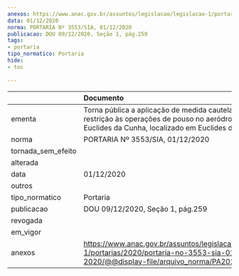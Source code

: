 ```yaml
---
anexos: https://www.anac.gov.br/assuntos/legislacao/legislacao-1/portarias/2020/portaria-no-3553-sia-01-12-2020/@@display-file/arquivo_norma/PA2020-3553.pdf
data: 01/12/2020
norma: PORTARIA Nº 3553/SIA, 01/12/2020
publicacao: DOU 09/12/2020, Seção 1, pág.259
tags:
- portaria
tipo_normatico: Portaria
hide: 
- toc 
 
---
```


|                    | Documento                                                                                                                                                   |
|:-------------------|:------------------------------------------------------------------------------------------------------------------------------------------------------------|
| ementa             | Torna pública a aplicação de medida cautelar de restrição às operações de pouso no aeródromo público Euclides da Cunha, localizado em Euclides da Cunha/BA. |
| norma              | PORTARIA Nº 3553/SIA, 01/12/2020                                                                                                                            |
| tornada_sem_efeito |                                                                                                                                                             |
| alterada           |                                                                                                                                                             |
| data               | 01/12/2020                                                                                                                                                  |
| outros             |                                                                                                                                                             |
| tipo_normatico     | Portaria                                                                                                                                                    |
| publicacao         | DOU 09/12/2020, Seção 1, pág.259                                                                                                                            |
| revogada           |                                                                                                                                                             |
| em_vigor           |                                                                                                                                                             |
| anexos             | https://www.anac.gov.br/assuntos/legislacao/legislacao-1/portarias/2020/portaria-no-3553-sia-01-12-2020/@@display-file/arquivo_norma/PA2020-3553.pdf        |